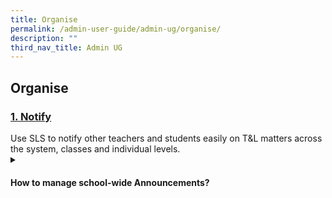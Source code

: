 ```yaml
---
title: Organise
permalink: /admin-user-guide/admin-ug/organise/
description: ""
third_nav_title: Admin UG
---
```

<h2>Organise</h2>

<h3><a id="notify" target="_blank" href="../admin-user-guide/notify/index/">1. Notify</a></h3>
Use SLS to notify other teachers and students easily on T&amp;L matters across the system, classes and individual levels.

<details>
 <summary><h4>How to manage school-wide Announcements?</h4></summary>

<ul>
  <li><a target="_blank" href="../admin-user-guide/notify/manage-school-announcements/">Manage School Announcements (Enhanced)</a></li>
</ul>
</details>